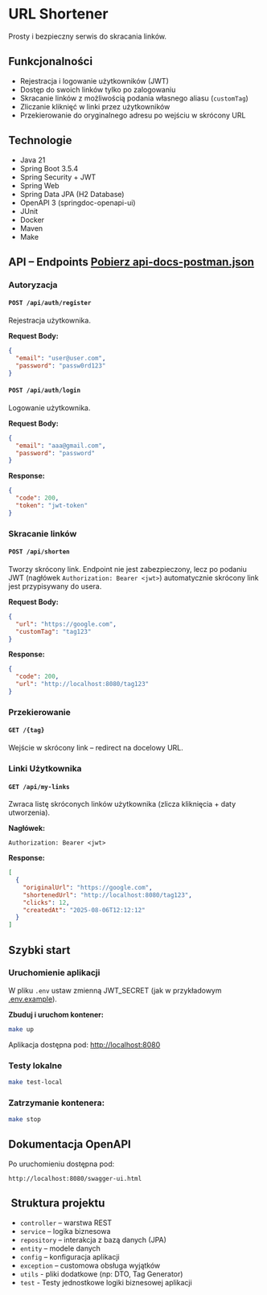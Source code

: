 # URL Shortener

Prosty i bezpieczny serwis do skracania linków.

## Funkcjonalności

- Rejestracja i logowanie użytkowników (JWT)
- Dostęp do swoich linków tylko po zalogowaniu
- Skracanie linków z możliwością podania własnego aliasu (`customTag`)
- Zliczanie kliknięć w linki przez użytkowników
- Przekierowanie do oryginalnego adresu po wejściu w skrócony URL

## Technologie

- Java 21
- Spring Boot 3.5.4
- Spring Security + JWT
- Spring Web
- Spring Data JPA (H2 Database)
- OpenAPI 3 (springdoc-openapi-ui)
- JUnit
- Docker
- Maven
- Make

## API – Endpoints [Pobierz api-docs-postman.json](api-docs-postman.json)

### Autoryzacja

#### `POST /api/auth/register`

Rejestracja użytkownika.

**Request Body:**

```json
{
  "email": "user@user.com",
  "password": "passw0rd123"
}
```

#### `POST /api/auth/login`

Logowanie użytkownika.

**Request Body:**

```json
{
  "email": "aaa@gmail.com",
  "password": "password"
}
```

**Response:**

```json
{
  "code": 200,
  "token": "jwt-token"
}
```

### Skracanie linków

#### `POST /api/shorten`

Tworzy skrócony link. Endpoint nie jest zabezpieczony, lecz po podaniu JWT (nagłówek `Authorization: Bearer <jwt>`) automatycznie skrócony link jest przypisywany do usera.

**Request Body:**

```json
{
  "url": "https://google.com",
  "customTag": "tag123"
}
```

**Response:**

```json
{
  "code": 200,
  "url": "http://localhost:8080/tag123"
}
```

### Przekierowanie

#### `GET /{tag}`

Wejście w skrócony link – redirect na docelowy URL.

### Linki Użytkownika

#### `GET /api/my-links`

Zwraca listę skróconych linków użytkownika (zlicza kliknięcia + daty utworzenia).

**Nagłówek:**

```
Authorization: Bearer <jwt>
```

**Response:**

```json
[
  {
    "originalUrl": "https://google.com",
    "shortenedUrl": "http://localhost:8080/tag123",
    "clicks": 12,
    "createdAt": "2025-08-06T12:12:12"
  }
]
```

## Szybki start

### Uruchomienie aplikacji

W pliku `.env` ustaw zmienną JWT_SECRET (jak w przykładowym [.env.example](.env.example)).

**Zbuduj i uruchom kontener:**

```bash
make up
```

Aplikacja dostępna pod: [http://localhost:8080](http://localhost:8080)

### Testy lokalne

```bash
make test-local
```

### Zatrzymanie kontenera:

```bash
make stop
```

## Dokumentacja OpenAPI

Po uruchomieniu dostępna pod:

```
http://localhost:8080/swagger-ui.html
```

## ️ Struktura projektu

- `controller` – warstwa REST
- `service` – logika biznesowa
- `repository` – interakcja z bazą danych (JPA)
- `entity` – modele danych
- `config` – konfiguracja aplikacji
- `exception` – customowa obsługa wyjątków
- `utils` - pliki dodatkowe (np: DTO, Tag Generator)
- `test` - Testy jednostkowe logiki biznesowej aplikacji
